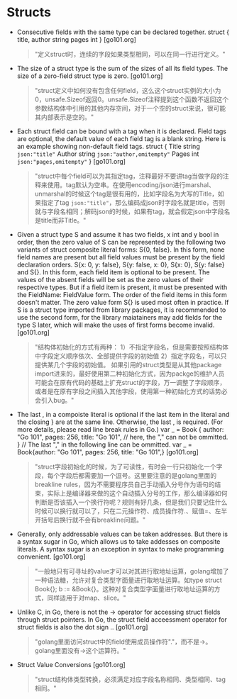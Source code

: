 # Structs

- Consecutive fields with the same type can be declared together. struct { 	title, author string 	pages         int }  [go101.org]

  > "定义struct时，连续的字段如果类型相同，可以在同一行进行定义。"

- The size of a struct type is the sum of the sizes of all its field types. The size of a zero-field struct type is zero.  [go101.org]

  > "struct定义中如何没有包含任何field，这么这个struct实例的大小为0，unsafe.Sizeof返回0。unsafe.Sizeof注释提到这个函数不返回这个参数结构体中引用的其他内存空间，对于一个空的struct来说，很可能其内部表示是空的。"

- Each struct field can be bound with a tag when it is declared. Field tags are optional, the default value of each field tag is a blank string. Here is an example showing non-default field tags. struct { 	Title  string `json:"title"` 	Author string `json:"author,omitempty"` 	Pages  int    `json:"pages,omitempty"` }  [go101.org]

  > "struct中每个field可以为其指定tag，注释最好不要讲tag当做字段的注释来使用。tag默认为空串。在使用encoding/json进行marshal、unmarshal的时候这个tag是很有用的，比如字段名为大写的Title，如果指定了tag `json:"title"`，那么编码成json时字段名就是title，否则就与字段名相同；解码json的时候，如果有tag，就会假定json中字段名是title而非Title。"

- Given a struct type S and assume it has two fields, x int and y bool in order, then the zero value of S can be represented by the following two variants of struct composite literal forms: S{0, false}. In this form, none field names are present but all field values must be present by the field declaration orders. S{x: 0, y: false}, S{y: false, x: 0}, S{x: 0}, S{y: false} and S{}. In this form, each field item is optional to be present. The values of the absent fields will be set as the zero values of their respective types. But if a field item is present, it must be presented with the FieldName: FieldValue form. The order of the field items in this form doesn't matter. The zero value form S{} is used most often in practice.   If S is a struct type imported from library packages, it is recommended to use the second form, for the library maiatainers may add fields for the type S later, which will make the uses of first forms become invalid.  [go101.org]

  > "结构体初始化的方式有两种：
  > 1）不指定字段名，但是需要按照结构体中字段定义顺序依次、全部提供字段的初始值 
  > 2）指定字段名，可以只提供某几个字段的初始值。
  > 如果引用的struct类型是从其他package import进来的，最好使用第二种初始化方式，因为packge的维护人员可能会在原有代码的基础上扩充struct的字段，万一调整了字段顺序，或者是在原有字段之间插入其他字段，使用第一种初始化方式的话势必会引入bug。"

- The last , in a compoiste literal is optional if the last item in the literal and the closing } are at the same line. Otherwise, the last , is required. (For more details, please read line break rules in Go.)  var _ = Book { 	author: "Go 101", 	pages: 256, 	title: "Go 101", // here, the "," can not be ommitted. }  // The last "," in the following line can be ommitted. var _ = Book{author: "Go 101", pages: 256, title: "Go 101",}  [go101.org]

  > "struct字段初始化的时候，为了可读性，有时会一行只初始化一个字段，每个字段后都需要加一个逗号。这里要注意的是golang里面的breakline rules，因为不需要程序员自己手动插入分号作为语句的结束，实际上是编译器来做的这个自动插入分号的工作，那么编译器如何判断是否该插入一个换行符呢？规则有好几条，但是我们只要记住什么时候可以换行就可以了，只在二元操作符、成员操作符.、赋值=、左半开括号后换行就不会有breakline问题。"

- Generally, only addressable values can be taken addresses. But there is a syntax sugar in Go, which allows us to take addesses on composite literals. A syntax sugar is an exception in syntax to make programming convenient.  [go101.org]

  > "一般地只有可寻址的value才可以对其进行取地址运算，golang增加了一种语法糖，允许对复合类型字面量进行取地址运算。如type struct Book{}; b := &amp;Book{}。这种对复合类型字面量进行取地址运算的方式，同样适用于对map、slice。"

- Unlike C, in Go, there is not the -> operator for accessing struct fields through struct pointers. In Go, the struct field acceessment operator for struct fields is also the dot sign ..  [go101.org]

  > "golang里面访问struct中的field使用成员操作符"."，而不是-&gt;。golang里面没有-&gt;这个运算符。"

- Struct Value Conversions  [go101.org]

  > "struct结构体类型转换，必须满足对应字段名称相同、类型相同、tag相同。"